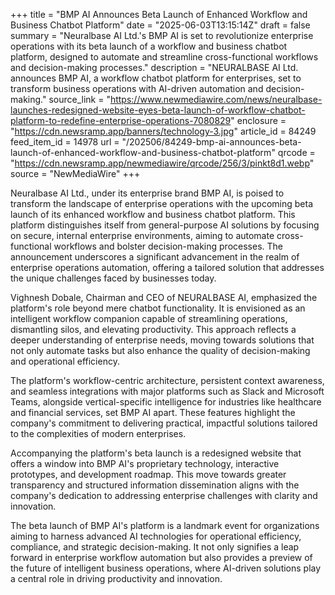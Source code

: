 +++
title = "BMP AI Announces Beta Launch of Enhanced Workflow and Business Chatbot Platform"
date = "2025-06-03T13:15:14Z"
draft = false
summary = "Neuralbase AI Ltd.'s BMP AI is set to revolutionize enterprise operations with its beta launch of a workflow and business chatbot platform, designed to automate and streamline cross-functional workflows and decision-making processes."
description = "NEURALBASE AI Ltd. announces BMP AI, a workflow chatbot platform for enterprises, set to transform business operations with AI-driven automation and decision-making."
source_link = "https://www.newmediawire.com/news/neuralbase-launches-redesigned-website-eyes-beta-launch-of-workflow-chatbot-platform-to-redefine-enterprise-operations-7080829"
enclosure = "https://cdn.newsramp.app/banners/technology-3.jpg"
article_id = 84249
feed_item_id = 14978
url = "/202506/84249-bmp-ai-announces-beta-launch-of-enhanced-workflow-and-business-chatbot-platform"
qrcode = "https://cdn.newsramp.app/newmediawire/qrcode/256/3/pinkt8d1.webp"
source = "NewMediaWire"
+++

<p>Neuralbase AI Ltd., under its enterprise brand BMP AI, is poised to transform the landscape of enterprise operations with the upcoming beta launch of its enhanced workflow and business chatbot platform. This platform distinguishes itself from general-purpose AI solutions by focusing on secure, internal enterprise environments, aiming to automate cross-functional workflows and bolster decision-making processes. The announcement underscores a significant advancement in the realm of enterprise operations automation, offering a tailored solution that addresses the unique challenges faced by businesses today.</p><p>Vighnesh Dobale, Chairman and CEO of NEURALBASE AI, emphasized the platform's role beyond mere chatbot functionality. It is envisioned as an intelligent workflow companion capable of streamlining operations, dismantling silos, and elevating productivity. This approach reflects a deeper understanding of enterprise needs, moving towards solutions that not only automate tasks but also enhance the quality of decision-making and operational efficiency.</p><p>The platform's workflow-centric architecture, persistent context awareness, and seamless integrations with major platforms such as Slack and Microsoft Teams, alongside vertical-specific intelligence for industries like healthcare and financial services, set BMP AI apart. These features highlight the company's commitment to delivering practical, impactful solutions tailored to the complexities of modern enterprises.</p><p>Accompanying the platform's beta launch is a redesigned website that offers a window into BMP AI's proprietary technology, interactive prototypes, and development roadmap. This move towards greater transparency and structured information dissemination aligns with the company's dedication to addressing enterprise challenges with clarity and innovation.</p><p>The beta launch of BMP AI's platform is a landmark event for organizations aiming to harness advanced AI technologies for operational efficiency, compliance, and strategic decision-making. It not only signifies a leap forward in enterprise workflow automation but also provides a preview of the future of intelligent business operations, where AI-driven solutions play a central role in driving productivity and innovation.</p>